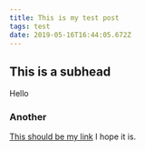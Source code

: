 ```yaml
---
title: This is my test post
tags: test
date: 2019-05-16T16:44:05.672Z
---
```

## This is a subhead
Hello

### Another
[This should be my link](http://google.com/) I hope it is.

